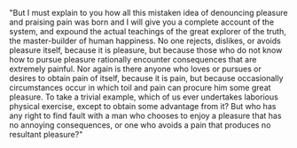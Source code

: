 "But I must explain to you how all this mistaken idea of denouncing pleasure and praising pain was born
and I will give you a complete account of the system, and expound the actual teachings of the great
explorer of the truth, the master-builder of human happiness. No one rejects, dislikes, or avoids
pleasure itself, because it is pleasure, but because those who do not know how to pursue pleasure
rationally encounter consequences that are extremely painful. Nor again is there anyone who loves or
pursues or desires to obtain pain of itself, because it is pain, but because occasionally circumstances
occur in which toil and pain can procure him some great pleasure. To take a trivial example, which of us
ever undertakes laborious physical exercise, except to obtain some advantage from it? But who has any
right to find fault with a man who chooses to enjoy a pleasure that has no annoying consequences, or one
who avoids a pain that produces no resultant pleasure?"
